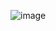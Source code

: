 ![image](https://github.com/dmitrydautov/react-pet-projects/assets/1418757/4eca0e5e-9468-4a4b-8326-5aa1f3c2b36e)

